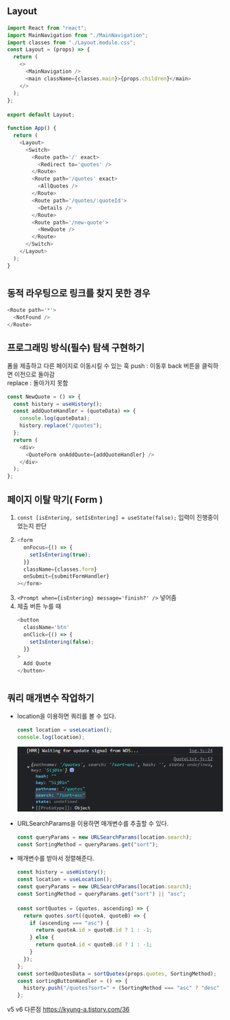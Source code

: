 ## Layout

```javascript
import React from "react";
import MainNavigation from "./MainNavigation";
import classes from "./Layout.module.css";
const Layout = (props) => {
  return (
    <>
      <MainNavigation />
      <main className={classes.main}>{props.children}</main>
    </>
  );
};

export default Layout;
```

```javascript
function App() {
  return (
    <Layout>
      <Switch>
        <Route path='/' exact>
          <Redirect to='quotes' />
        </Route>
        <Route path='/quotes' exact>
          <AllQuotes />
        </Route>
        <Route path='/quotes/:quoteId'>
          <Details />
        </Route>
        <Route path='/new-quote'>
          <NewQuote />
        </Route>
      </Switch>
    </Layout>
  );
}
```

#

## 동적 라우팅으로 링크를 찾지 못한 경우

```javascript
<Route path='*'>
  <NotFound />
</Route>
```

## 프로그래밍 방식(필수) 탐색 구현하기

폼을 제출하고 다른 페이지로 이동시킬 수 있는 훅
push : 이동후 back 버튼을 클릭하면 이전으로 돌아감  
replace : 돌아가지 못함

```javascript
const NewQuote = () => {
  const history = useHistory();
  const addQuoteHandler = (quoteData) => {
    console.log(quoteData);
    history.replace("/quotes");
  };
  return (
    <div>
      <QuoteForm onAddQuote={addQuoteHandler} />
    </div>
  );
};
```

## 페이지 이탈 막기( Form )

1.  `const [isEntering, setIsEntering] = useState(false);`
    입력이 진행중이었는지 판단
2.  ```javascript
    <form
      onFocus={() => {
        setIsEntering(true);
      }}
      className={classes.form}
      onSubmit={submitFormHandler}
    ></form>
    ```
3.  `<Prompt when={isEntering} message='finish?' />` 넣어줌
4.  제출 버튼 누를 때
    ```javascript
    <button
      className='btn'
      onClick={() => {
        setIsEntering(false);
      }}
    >
      Add Quote
    </button>
    ```

#

## 쿼리 매개변수 작업하기

- location을 이용하면 쿼리를 볼 수 있다.

  ```javascript
  const location = useLocation();
  console.log(location);
  ```

  ![](images/2022-06-12-04-43-28.png)

- URLSearchParams을 이용하면 매개변수를 추출할 수 있다.

  ```javascript
  const queryParams = new URLSearchParams(location.search);
  const SortingMethod = queryParams.get("sort");
  ```

- 매개변수를 받아서 정렬해준다.

  ```javascript
  const history = useHistory();
  const location = useLocation();
  const queryParams = new URLSearchParams(location.search);
  const SortingMethod = queryParams.get("sort") || "asc";

  const sortQuotes = (quotes, ascending) => {
    return quotes.sort((quoteA, quoteB) => {
      if (ascending === "asc") {
        return quoteA.id > quoteB.id ? 1 : -1;
      } else {
        return quoteA.id < quoteB.id ? 1 : -1;
      }
    });
  };
  const sortedQuotesData = sortQuotes(props.quotes, SortingMethod);
  const sortingButtonHandler = () => {
    history.push("/quotes?sort=" + (SortingMethod === "asc" ? "desc" : "asc"));
  };
  ```

v5 v6 다른점
https://kyung-a.tistory.com/36
